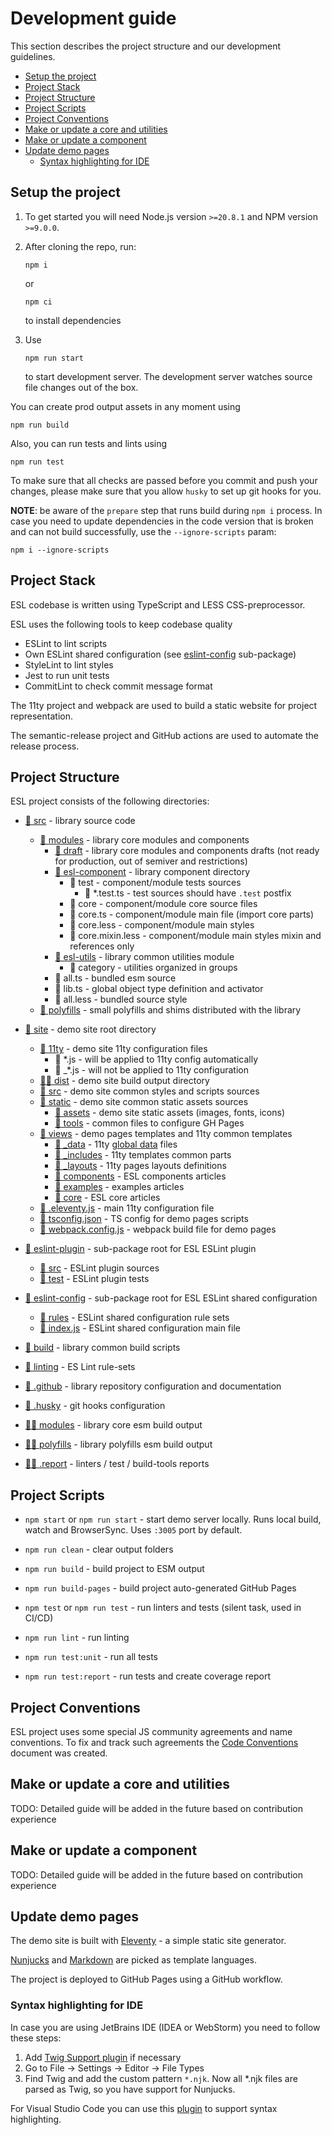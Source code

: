 # Development guide

This section describes the project structure and our development guidelines.

  - [Setup the project](#setup-the-project)
  - [Project Stack](#project-stack)
  - [Project Structure](#project-structure)
  - [Project Scripts](#project-scripts)
  - [Project Conventions](#project-conventions)
  - [Make or update a core and utilities](#make-or-update-a-core-and-utilities)
  - [Make or update a component](#make-or-update-a-component)
  - [Update demo pages](#update-demo-pages)
    - [Syntax highlighting for IDE](#syntax-highlighting-for-ide)

## Setup the project

1.  To get started you will need Node.js version `>=20.8.1` and NPM version `>=9.0.0`. 

2.  After cloning the repo, run:
    ```commandline
    npm i
    ```
    or
    ```commandline
    npm ci
    ```
    to install dependencies

3.  Use
    ```commandline
    npm run start
    ```
    to start development server. 
    The development server watches source file changes out of the box.


You can create prod output assets in any moment using
```commandline
npm run build
```

Also, you can run tests and lints using
```commandline
npm run test
```

To make sure that all checks are passed before you commit and push your changes,
please make sure that you allow `husky` to set up git hooks for you.


__NOTE__: be aware of the `prepare` step that runs build during `npm i` process.
In case you need to update dependencies in the code version that is broken and 
can not build successfully, use the `--ignore-scripts` param:
```commandline
npm i --ignore-scripts
```

## Project Stack

ESL codebase is written using TypeScript and LESS CSS-preprocessor.

ESL uses the following tools to keep codebase quality
- ESLint to lint scripts
- Own ESLint shared configuration (see [eslint-config](../eslint-config) sub-package)
- StyleLint to lint styles
- Jest to run unit tests
- CommitLint to check commit message format

The 11ty project and webpack are used to build a static website for project representation.

The semantic-release project and GitHub actions are used to automate the release process.

## Project Structure

ESL project consists of the following directories:

- [📁 src](../src) - library source code
  - [📁 modules](../src/modules) - library core modules and components
    - [📁 draft](../src/modules/draft) - library core modules and components drafts (not ready for production, out of semiver and restrictions)
    - [📁 esl-component](../src/modules) - library component directory
        - 📁 test - component/module tests sources
            - 📄 *.test.ts - test sources should have `.test` postfix 
        - 📁 core - component/module core source files
        - 📄 core.ts - component/module main file (import core parts)
        - 📄 core.less - component/module main styles
        - 📄 core.mixin.less - component/module main styles mixin and references only
    - [📁 esl-utils](../src/modules/esl-utils) - library common utilities module
        - 📁 category - utilities organized in groups
    - 📄 all.ts - bundled esm source
    - 📄 lib.ts - global object type definition and activator
    - 📄 all.less - bundled source style 
  - [📁 polyfills](../src/polyfills) - small polyfills and shims distributed with the library


- [📁 site](../site) - demo site root directory
  - [📁 11ty](../site/11ty) - demo site 11ty configuration files
    - 📄 *.js - will be applied to 11ty config automatically
    - 📄 _*.js - will not be applied to 11ty configuration
  - [🔨📁 dist](../site/dist) - demo site build output directory
  - [📁 src](../site/src) - demo site common styles and scripts sources
  - [📁 static](../site/static) - demo site common static assets sources
    - [📁 assets](../site/static/assets) - demo site static assets (images, fonts, icons)
    - [📁 tools](../site/static/tools) - common files to configure GH Pages
  - [📁 views](../site/views) - demo pages templates and 11ty common templates
    - [📁 _data](../site/views/_data) - 11ty [global data](https://www.11ty.dev/docs/data-global/) files
    - [📁 _includes](../site/views/_includes) - 11ty templates common parts
    - [📁 _layouts](../site/views/_layouts) - 11ty pages layouts definitions
    - [📁 components](../site/views/components) - ESL components articles
    - [📁 examples](../site/views/examples) - examples articles
    - [📁 core](../site/views/core) - ESL core articles
  - [🔧 .eleventy.js](../site/.eleventy.js) - main 11ty configuration file
  - [🔧 tsconfig.json](../site/tsconfig.json) - TS config for demo pages scripts
  - [🔧 webpack.config.js](../site/webpack.config.js) - webpack build file for demo pages


- [📁 eslint-plugin](../eslint-plugin) - sub-package root for ESL ESLint plugin 
  - [📁 src](../eslint-plugin/src) - ESLint plugin sources
  - [📁 test](../eslint-plugin/test) - ESLint plugin tests

- [📁 eslint-config](../eslint-config) - sub-package root for ESL ESLint shared configuration
  - [📁 rules](../eslint-config/rules) - ESLint shared configuration rule sets
  - [📄 index.js](../eslint-config/index.js) - ESLint shared configuration main file


- [📁 build](../build) - library common build scripts
- [📁 linting](../linting) - ES Lint rule-sets
- [📁 .github](../.github) - library repository configuration and documentation
- [📁 .husky](../.husky) - git hooks configuration


- [🔨📁 modules](../modules) - library core esm build output
- [🔨📁 polyfills](../polyfills) - library polyfills esm build output


- [🔨📁 .report](../.report) - linters / test / build-tools reports

## Project Scripts

- `npm start` or `npm run start` - start demo server locally.
  Runs local build, watch and BrowserSync.
  Uses `:3005` port by default.


- `npm run clean` - clear output folders
- `npm run build` - build project to ESM output
- `npm run build-pages` - build project auto-generated GitHub Pages


- `npm test` or `npm run test` - run linters and tests (silent task, used in CI/CD)
- `npm run lint` - run linting
- `npm run test:unit` - run all tests
- `npm run test:report` - run tests and create coverage report

## Project Conventions

ESL project uses some special JS community agreements and name conventions.
To fix and track such agreements the [Code Conventions](CODE_CONVENTIONS.md) document was created.

## Make or update a core and utilities

TODO: Detailed guide will be added in the future based on contribution experience

## Make or update a component

TODO: Detailed guide will be added in the future based on contribution experience

## Update demo pages

The demo site is built with [Eleventy](https://www.11ty.dev/docs/) - a simple static site generator.

[Nunjucks](https://mozilla.github.io/nunjucks/) and [Markdown](https://www.markdownguide.org/) are picked as template languages.

The project is deployed to GitHub Pages using a GitHub workflow.


### Syntax highlighting for IDE

In case you are using JetBrains IDE (IDEA or WebStorm) you need to follow these steps:
1. Add [Twig Support plugin](https://plugins.jetbrains.com/plugin/7303-twig) if necessary
2. Go to File -> Settings -> Editor -> File Types
3. Find Twig and add the custom pattern `*.njk`.
   Now all *.njk files are parsed as Twig, so you have support for Nunjucks.

For Visual Studio Code you can use this [plugin](https://marketplace.visualstudio.com/items?itemName=ronnidc.nunjucks) to support syntax highlighting.

